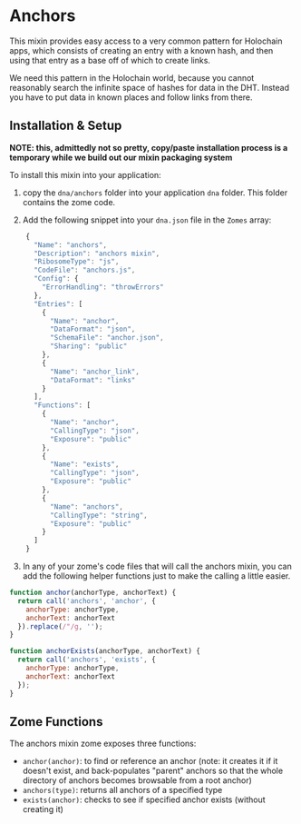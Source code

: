 # Anchors

This mixin provides easy access to a very common pattern for Holochain apps, which
consists of creating an entry with a known hash, and then using that entry as a base
off of which to create links.

We need this pattern in the Holochain world, because you cannot reasonably search the
infinite space of hashes for data in the DHT.  Instead you have to put data in known
places and follow links from there.

## Installation & Setup

**NOTE: this, admittedly not so pretty, copy/paste installation process is a temporary while we build out our mixin packaging system**

To install this mixin into your application:

1. copy the `dna/anchors` folder into your application `dna` folder.  This folder contains the zome code.

2. Add the following snippet into your `dna.json` file in the `Zomes` array:

``` javascript
    {
      "Name": "anchors",
      "Description": "anchors mixin",
      "RibosomeType": "js",
      "CodeFile": "anchors.js",
      "Config": {
        "ErrorHandling": "throwErrors"
      },
      "Entries": [
        {
          "Name": "anchor",
          "DataFormat": "json",
          "SchemaFile": "anchor.json",
          "Sharing": "public"
        },
        {
          "Name": "anchor_link",
          "DataFormat": "links"
        }
      ],
      "Functions": [
        {
          "Name": "anchor",
          "CallingType": "json",
          "Exposure": "public"
        },
        {
          "Name": "exists",
          "CallingType": "json",
          "Exposure": "public"
        },
        {
          "Name": "anchors",
          "CallingType": "string",
          "Exposure": "public"
        }
      ]
    }
```

3. In any of your zome's code files that will call the anchors mixin, you can add the following helper functions just to make the calling a little easier.

``` javascript
function anchor(anchorType, anchorText) {
  return call('anchors', 'anchor', {
    anchorType: anchorType,
    anchorText: anchorText
  }).replace(/"/g, '');
}

function anchorExists(anchorType, anchorText) {
  return call('anchors', 'exists', {
    anchorType: anchorType,
    anchorText: anchorText
  });
}
```

## Zome Functions

The anchors mixin zome exposes three functions:

- `anchor(anchor)`: to find or reference an anchor (note: it creates it if it doesn't exist, and back-populates "parent" anchors so that the whole directory of anchors becomes browsable from a root anchor)
- `anchors(type)`: returns all anchors of a specified type
- `exists(anchor)`: checks to see if specified anchor exists (without creating it)
